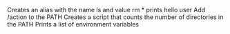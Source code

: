 Creates an alias with the name ls and value rm *
prints hello user
Add /action to the PATH
Creates a script that counts the number of directories in the PATH
Prints a list of environment variables   
